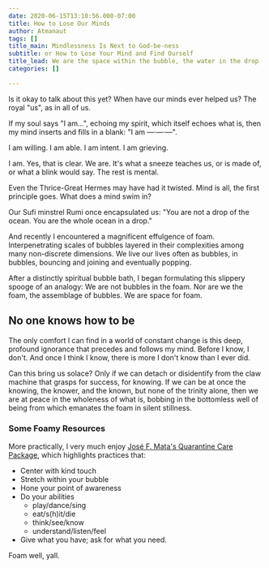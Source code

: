 ```yaml
---
date: 2020-06-15T13:10:56.000-07:00
title: How to Lose Our Minds
author: Atmanaut
tags: []
title_main: Mindlessness Is Next to God-be-ness
subtitle: or How to Lose Your Mind and Find Ourself
title_lead: We are the space within the bubble, the water in the drop
categories: []

---
```

Is it okay to talk about this yet?
When have our minds ever helped us?
The royal "us", as in all of us.

If my soul says "I am…",
echoing my spirit,
which itself echoes what is,
then my mind inserts and fills in a blank:
"I am —·—·—".

I am willing.
I am able.
I am intent.
I am grieving.
<!--more-->
I am. Yes, that is clear. We are. It's what a sneeze teaches us, or is made of, or what a blink would say. The rest is mental.

Even the Thrice-Great Hermes may have had it twisted. Mind is all, the first principle goes. What does a mind swim in?

Our Sufi minstrel Rumi once encapsulated us:
"You are not a drop of the ocean.
You are the whole ocean in a drop."

And recently I encountered a magnificent effulgence of foam. Interpenetrating scales of bubbles layered in their complexities among many non-discrete dimensions. We live our lives often as bubbles, in bubbles, bouncing and joining and eventually popping.

After a distinctly spiritual bubble bath, I began formulating this slippery spooge of an analogy:
We are not bubbles in the foam.
Nor are we the foam, the assemblage of bubbles.
We are space for foam.

## No one knows how to be

The only comfort I can find in a world of constant change is this deep, profound ignorance that precedes and follows my mind. Before I know, I don't. And once I think I know, there is more I don't know than I ever did.

Can this bring us solace? Only if we can detach or disidentify from the claw machine that grasps for success, for knowing. If we can be at once the knowing, the knower, and the known, but none of the trinity alone, then we are at peace in the wholeness of what is, bobbing in the bottomless well of being from which emanates the foam in silent stillness.

### Some Foamy Resources

More practically, I very much enjoy [José F. Mata's Quarantine Care Package](https://medium.com/@josefmata/quarantine-care-package-5a898ae0179a), which highlights practices that:

* Center with kind touch
* Stretch within your bubble
* Hone your point of awareness
* Do your abilities
  * play/dance/sing
  * eat/s(h)it/die
  * think/see/know
  * understand/listen/feel
* Give what you have; ask for what you need.

Foam well, yall.